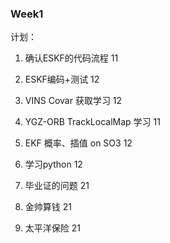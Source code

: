 
### Week1 

计划：<br>
1. 确认ESKF的代码流程  11
2. ESKF编码+测试 12
3. VINS Covar 获取学习 12
4. YGZ-ORB TrackLocalMap 学习 11
5. EKF 概率、插值 on SO3 12 
6. 学习python 12

7. 毕业证的问题 21
8. 金帅算钱   21
9. 太平洋保险 21